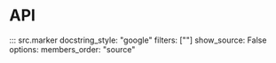 # API

::: src.marker
    docstring_style: "google"
    filters: [""]
    show_source: False
    options:
        members_order: "source"
